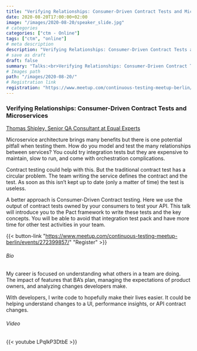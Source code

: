 ```yaml
---
title: "Verifying Relationships: Consumer-Driven Contract Tests and Microservices"
date: 2020-08-20T17:00:00+02:00
image: "/images/2020-08-20/speaker_slide.jpg"
# categories
categories: ["ctm - Online"]
tags: ["ctm", "online"]
# meta description
description: "Verifying Relationships: Consumer-Driven Contract Tests and Microservices"
# save as draft
draft: false
summary: "Talks:<br>Verifying Relationships: Consumer-Driven Contract Tests and Microservices (Thomas Shipley)"
# Images path
path: "/images/2020-08-20/"
# Registration link
registration: "https://www.meetup.com/continuous-testing-meetup-berlin/events/272399857/"
---
```


### Verifying Relationships: Consumer-Driven Contract Tests and Microservices
[Thomas Shipley, Senior QA Consultant at Equal Experts](https://www.linkedin.com/in/tshipley/)

Microservice architecture brings many benefits but there is one potential pitfall when testing them. How do you model and test the many relationships between services? You could try integration tests but they are expensive to maintain, slow to run, and come with orchestration complications.

Contract testing could help with this. But the traditional contract test has a circular problem. The team writing the service defines the contract and the test. As soon as this isn’t kept up to date (only a matter of time) the test is useless.

A better approach is Consumer-Driven Contract testing. Here we use the output of contract tests owned by your consumers to test your API. This talk will introduce you to the Pact framework to write these tests and the key concepts. You will be able to avoid that integration test pack and have more time for other test activities in your team.


{{< button-link "https://www.meetup.com/continuous-testing-meetup-berlin/events/272399857/" "Register" >}}

###### Bio
My career is focused on understanding what others in a team are doing. The impact of features that BA’s plan, managing the expectations of product owners, and analyzing changes developers make.

With developers, I write code to hopefully make their lives easier. It could be helping understand changes to a UI, performance insights, or API contract changes.

###### Video
{{< youtube LPqlkP3DtbE >}}